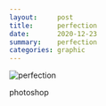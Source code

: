 ```yaml
---
layout:     post
title:      perfection
date:       2020-12-23
summary:    perfection
categories: graphic
---
```


![perfection](https://i.imgur.com/AFC7Ky8.jpg)

photoshop
